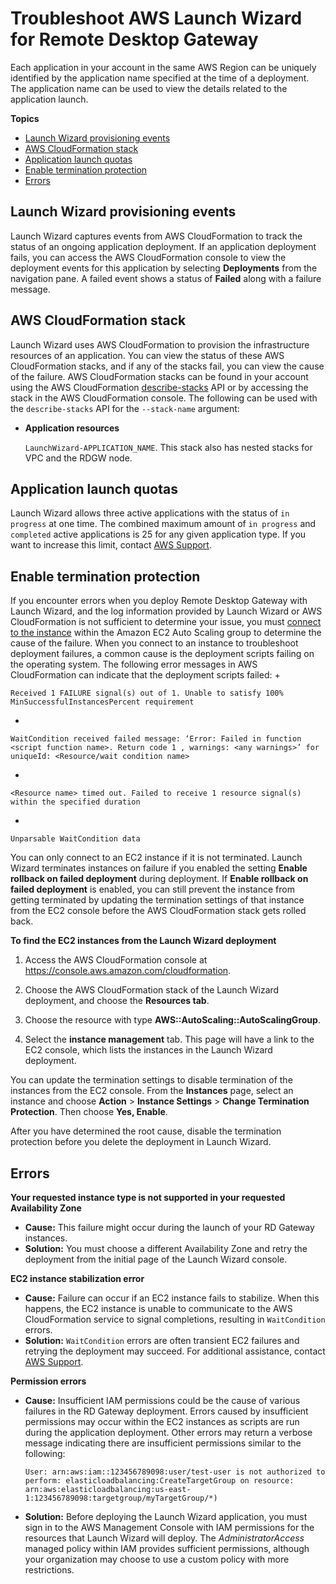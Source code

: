 # Troubleshoot AWS Launch Wizard for Remote Desktop Gateway<a name="launch-wizard-remote-desktop-gateway-troubleshooting"></a>

Each application in your account in the same AWS Region can be uniquely identified by the application name specified at the time of a deployment\. The application name can be used to view the details related to the application launch\.

**Topics**
+ [Launch Wizard provisioning events](#launch-wizard-remote-desktop-gateway-provisioning)
+ [AWS CloudFormation stack](#launch-wizard-remote-desktop-gateway-cloudformation)
+ [Application launch quotas](#launch-wizard-remote-desktop-gateway-quotas)
+ [Enable termination protection](#launch-wizard-remote-desktop-gateway-terminate-protection)
+ [Errors](#launch-wizard-remote-desktop-gateway-errors)

## Launch Wizard provisioning events<a name="launch-wizard-remote-desktop-gateway-provisioning"></a>

Launch Wizard captures events from AWS CloudFormation to track the status of an ongoing application deployment\. If an application deployment fails, you can access the AWS CloudFormation console to view the deployment events for this application by selecting **Deployments** from the navigation pane\. A failed event shows a status of **Failed** along with a failure message\. 

## AWS CloudFormation stack<a name="launch-wizard-remote-desktop-gateway-cloudformation"></a>

Launch Wizard uses AWS CloudFormation to provision the infrastructure resources of an application\. You can view the status of these AWS CloudFormation stacks, and if any of the stacks fail, you can view the cause of the failure\. AWS CloudFormation stacks can be found in your account using the AWS CloudFormation [describe\-stacks](https://docs.aws.amazon.com/AWSCloudFormation/latest/UserGuide/using-cfn-describing-stacks.html) API or by accessing the stack in the AWS CloudFormation console\. The following can be used with the `describe-stacks` API for the `--stack-name` argument:
+ **Application resources**

  `LaunchWizard-APPLICATION_NAME`\. This stack also has nested stacks for VPC and the RDGW node\.

## Application launch quotas<a name="launch-wizard-remote-desktop-gateway-quotas"></a>

Launch Wizard allows three active applications with the status of `in progress` at one time\. The combined maximum amount of `in progress` and `completed` active applications is 25 for any given application type\. If you want to increase this limit, contact [AWS Support](https://aws.amazon.com/contact-us)\.

## Enable termination protection<a name="launch-wizard-remote-desktop-gateway-terminate-protection"></a>

If you encounter errors when you deploy Remote Desktop Gateway with Launch Wizard, and the log information provided by Launch Wizard or AWS CloudFormation is not sufficient to determine your issue, you must [connect to the instance](https://docs.aws.amazon.com/AWSEC2/latest/WindowsGuide/connecting_to_windows_instance.html) within the Amazon EC2 Auto Scaling group to determine the cause of the failure\. When you connect to an instance to troubleshoot deployment failures, a common cause is the deployment scripts failing on the operating system\. The following error messages in AWS CloudFormation can indicate that the deployment scripts failed:
+ 

  ```
  Received 1 FAILURE signal(s) out of 1. Unable to satisfy 100% MinSuccessfulInstancesPercent requirement
  ```
+ 

  ```
  WaitCondition received failed message: ‘Error: Failed in function <script function name>. Return code 1 , warnings: <any warnings>’ for uniqueId: <Resource/wait condition name>
  ```
+ 

  ```
  <Resource name> timed out. Failed to receive 1 resource signal(s) within the specified duration
  ```
+ 

  ```
  Unparsable WaitCondition data
  ```

 You can only connect to an EC2 instance if it is not terminated\. Launch Wizard terminates instances on failure if you enabled the setting **Enable rollback on failed deployment** during deployment\. If **Enable rollback on failed deployment** is enabled, you can still prevent the instance from getting terminated by updating the termination settings of that instance from the EC2 console before the AWS CloudFormation stack gets rolled back\. 

**To find the EC2 instances from the Launch Wizard deployment**

1. Access the AWS CloudFormation console at [https://console\.aws\.amazon\.com/cloudformation](https://console.aws.amazon.com/cloudformation/)\.

1. Choose the AWS CloudFormation stack of the Launch Wizard deployment, and choose the **Resources tab**\.

1. Choose the resource with type **AWS::AutoScaling::AutoScalingGroup**\.

1. Select the **instance management** tab\. This page will have a link to the EC2 console, which lists the instances in the Launch Wizard deployment\.

You can update the termination settings to disable termination of the instances from the EC2 console\. From the **Instances** page, select an instance and choose **Action** > **Instance Settings** > **Change Termination Protection**\. Then choose **Yes, Enable**\.

After you have determined the root cause, disable the termination protection before you delete the deployment in Launch Wizard\.

## Errors<a name="launch-wizard-remote-desktop-gateway-errors"></a>

**Your requested instance type is not supported in your requested Availability Zone**
+ **Cause:** This failure might occur during the launch of your RD Gateway instances\.
+ **Solution:** You must choose a different Availability Zone and retry the deployment from the initial page of the Launch Wizard console\.

**EC2 instance stabilization error**
+ **Cause:** Failure can occur if an EC2 instance fails to stabilize\. When this happens, the EC2 instance is unable to communicate to the AWS CloudFormation service to signal completions, resulting in `WaitCondition` errors\.
+ **Solution:** `WaitCondition` errors are often transient EC2 failures and retrying the deployment may succeed\. For additional assistance, contact [AWS Support](https://aws.amazon.com/contact-us)\.

**Permission errors**
+ **Cause:** Insufficient IAM permissions could be the cause of various failures in the RD Gateway deployment\. Errors caused by insufficient permissions may occur within the EC2 instances as scripts are run during the application deployment\. Other errors may return a verbose message indicating there are insufficient permissions similar to the following:

  ```
  User: arn:aws:iam::123456789098:user/test-user is not authorized to perform: elasticloadbalancing:CreateTargetGroup on resource: arn:aws:elasticloadbalancing:us-east-1:123456789098:targetgroup/myTargetGroup/*)
  ```
+ **Solution:** Before deploying the Launch Wizard application, you must sign in to the AWS Management Console with IAM permissions for the resources that Launch Wizard will deploy\. The *AdministratorAccess* managed policy within IAM provides sufficient permissions, although your organization may choose to use a custom policy with more restrictions\.